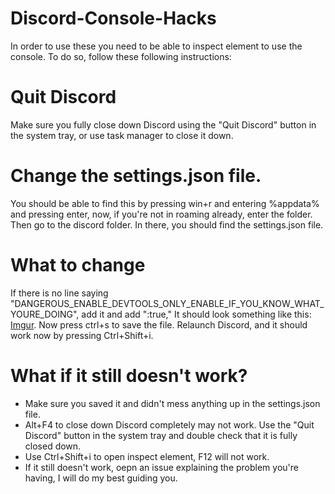 # Discord-Console-Hacks
In order to use these you need to be able to inspect element to use the console.
To do so, follow these following instructions:
# Quit Discord
Make sure you fully close down Discord using the "Quit Discord" button in the system tray, or use task manager to close it down.

# Change the settings.json file.
You should be able to find this by pressing win+r and entering %appdata% and pressing enter, now, if you're not in roaming already, enter the folder. Then go to the discord folder. In there, you should find the settings.json file.

# What to change
If there is no line saying "DANGEROUS_ENABLE_DEVTOOLS_ONLY_ENABLE_IF_YOU_KNOW_WHAT_YOURE_DOING", add it and add ":true,"
It should look something like this:
<a href="https://imgur.com/a/OguGgZh" target="_blank" rel="noopener noreferrer">Imgur</a>.
Now press ctrl+s to save the file. Relaunch Discord, and it should work now by pressing Ctrl+Shift+i.

# What if it still doesn't work?
- Make sure you saved it and didn't mess anything up in the settings.json file.
- Alt+F4 to close down Discord completely may not work. Use the "Quit Discord" button in the system tray and double check that it is fully closed down.
- Use Ctrl+Shift+i to open inspect element, F12 will not work.
- If it still doesn't work, oepn an issue explaining the problem you're having, I will do my best guiding you.

